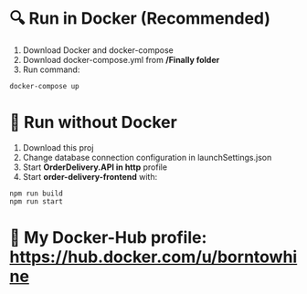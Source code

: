 # :mag: Run in Docker (Recommended)
1. Download Docker and docker-compose
2. Download docker-compose.yml from **/Finally folder**
3. Run command:
```
docker-compose up
```

# :mag_right: Run without Docker
1. Download this proj
2. Change database connection configuration in launchSettings.json
3. Start **OrderDelivery.API in http** profile
4. Start **order-delivery-frontend** with:
  ```
  npm run build
  npm run start
  ```

# :whale2: My Docker-Hub profile: https://hub.docker.com/u/borntowhine

